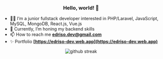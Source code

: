 <h3 align="center">Hello, world! 👋</h3>

- 🐱‍💻 I’m a junior fullstack developer interested in PHP/Laravel, JavaScript, MySQL, MongoDB, React.js, Vue.js
- 🌱 Currently, I’m honing my backend skills
- 📫 How to reach me **edriso.dev@gmail.com**
- ✨ Portfolio **[https://edriso-dev.web.app](https://edriso-dev.web.app)**


<p align="center"><img src="https://github-readme-streak-stats.herokuapp.com/?user=edriso" alt="github streak" /></p>

